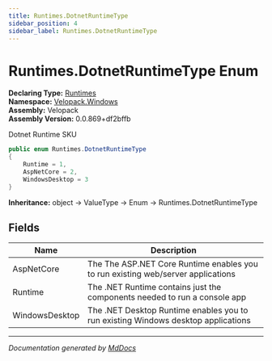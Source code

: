 ```yaml
---
title: Runtimes.DotnetRuntimeType
sidebar_position: 4
sidebar_label: Runtimes.DotnetRuntimeType
---
```

<!--  
  <auto-generated>   
    The contents of this file were generated by a tool.  
    Changes to this file may be list if the file is regenerated  
  </auto-generated>   
-->

# Runtimes.DotnetRuntimeType Enum

**Declaring Type:** [Runtimes](../index.md)  
**Namespace:** [Velopack.Windows](../../index.md)  
**Assembly:** Velopack  
**Assembly Version:** 0.0.869+df2bffb

 Dotnet Runtime SKU 

```csharp
public enum Runtimes.DotnetRuntimeType
{
    Runtime = 1,
    AspNetCore = 2,
    WindowsDesktop = 3
}
```

**Inheritance:** object → ValueType → Enum → Runtimes.DotnetRuntimeType

## Fields

| Name           | Description                                                                         |
| -------------- | ----------------------------------------------------------------------------------- |
| AspNetCore     |  The The ASP.NET Core Runtime enables you to run existing web\/server applications  |
| Runtime        |  The .NET Runtime contains just the components needed to run a console app          |
| WindowsDesktop |  The .NET Desktop Runtime enables you to run existing Windows desktop applications  |

___

*Documentation generated by [MdDocs](https://github.com/ap0llo/mddocs)*
